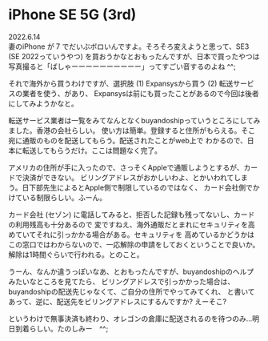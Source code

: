 # iPhone SE 5G (3rd)

2022.6.14<br />
妻のiPhone が 7 でだいぶボロいんですよ。そろそろ変えようと思って、SE3 (SE 2022っていうやつ)
を買おうかなとおもったんですが、日本で買ったやつは写真撮ると「ばしゃーーーーーーーーーー」ってすごい音するのよね ^^;

それで海外から買うわけですが、選択肢 (1) Expansysから買う (2) 転送サービスの業者を使う、があり、
Expansysは前にも買ったことがあるので今回は後者にしてみようかなと。

転送サービス業者は一覧をみてなんとなくbuyandoshipっていうところにしてみました。香港の会社らしい。
使い方は簡単。登録すると住所がもらえる。そこ宛に通販のものを配送してもらう。配送されたことがweb上で
わかるので、日本に転送してもらうだけ。ここは問題なく完了。

アメリカの住所が手に入ったので、さっそくAppleで通販しようとするが、カードで決済ができない。
ビリングアドレスがおかしいわよ、とかいわれてしまう。日下部先生によるとApple側で制限しているのではなく、
カード会社側でかけている制限らしい。ふーん。

カード会社 (セゾン) に電話してみると、拒否した記録も残ってないし、カードの利用残高も十分あるので
変ですねえ、海外通販だとまれにセキュリティを高めていてそれに引っかかる場合がある。セキュリティを
高めているかどうかはこの窓口ではわからないので、一応解除の申請をしておくということで良いか。
解除は1時間ぐらいで行われる。とのこと。

うーん、なんか違うっぽいなあ、とおもったんですが、buyandoshipのヘルプみたいなところを見てたら、
ビリングアドレスで引っかかった場合は、buyandoshipの配送先じゃなくて、ご自分の住所でやってみてくれ、
と書いてあって、逆に、配送先をビリングアドレスにするんですか? えーそこ?

というわけで無事決済も終わり、オレゴンの倉庫に配送されるのを待つのみ...明日到着らしい。たのしみー　^^;